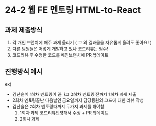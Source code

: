# 24-2 웹 FE 멘토링 HTML-to-React

## 과제 제출방식 
1. 각 개인 브랜치에 매주 과제 올리기 ( 그 외 결과물을 자유롭게 올려도 좋아요! )
2. 다른 팀원들은 어떻게 개발하고 있나 코드리뷰는 필수!
3. 코드리뷰 후 수정한 코드를 메인브랜치에 PR 업데이트

## 진행방식 예시
ex) 
- 김난슬이 1회차 멘토링이 끝나고 2회차 멘토링 전까지 1회차 과제 제출
- 2회차 멘토링끝난 다음날인 금요일까지 담당팀원의 코드에 대한 리뷰 작성
- 김난슬은 2회차 멘토링때까지 두가지 과제를 해야함
   1. 1회차 과제 코드리뷰반영해서 수정 + PR 업데이트
   2. 2회차 과제

